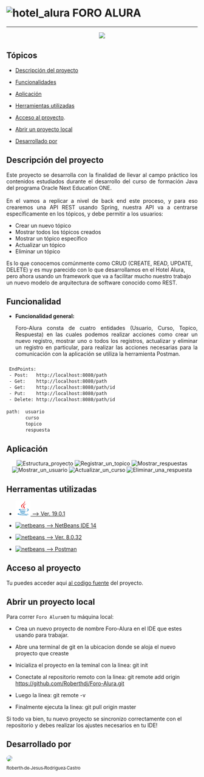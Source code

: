 <div align="left">
<h1><img src="https://github.com/Roberthdj/Foro-Alura/blob/master/readme-img/Inicio.png" alt="hotel_alura" width="100" height="100"/>  FORO ALURA</h1> 
</div>

<hr>

<p align="center">
   <img src="http://img.shields.io/static/v1?label=STATUS&message=EN DESARROLLO%20&color=RED&style=for-the-badge" #vitrinedev/>
</p>

## Tópicos 

- [Descripción del proyecto](#descripción-del-proyecto)

- [Funcionalidades](#funcionalidades)

- [Aplicación](#aplicación)

- [Herramientas utilizadas](#herramentas-utilizadas)

- [Acceso al proyecto](#acceso-al-proyecto).

- [Abrir un proyecto local](#abrir-un-proyecto-local)

- [Desarrollado por](#desarrollado-por)

## Descripción del proyecto 

<p align="justify">
Este proyecto se desarrolla con la finalidad de llevar al campo práctico los contenidos estudiados durante el desarrollo del curso de formación Java del programa Oracle Next Education ONE.<br><br>
En el vamos a replicar a nivel de back end este proceso, y para eso crearemos una API REST usando Spring, nuestra API va a centrarse específicamente en los tópicos, y debe permitir a los usuarios:

- Crear un nuevo tópico
- Mostrar todos los tópicos creados
- Mostrar un tópico específico
- Actualizar un tópico
- Eliminar un tópico

Es lo que conocemos comúnmente como CRUD (CREATE, READ, UPDATE, DELETE) y es muy parecido con lo que desarrollamos en el Hotel Alura, pero ahora usando un framework que va a facilitar mucho nuestro trabajo un nuevo modelo de arquitectura de software conocido como REST.
</p>

## Funcionalidad
- <p align="justify"><strong>Funcionalidad general:</strong> <br>
   <p align="justify"> Foro-Alura consta de cuatro entidades (Usuario, Curso, Topico, Respuesta) en las cuales podemos realizar acciones como crear un nuevo registro,    mostrar uno o todos los registros, actualizar y eliminar un registro en particular, para realizar las acciones necesarias para la comunicación con la aplicación se    utiliza la herramienta Postman.
   </p>
</p>


   ### 
     EndPoints:
     - Post:   http://localhost:8080/path
     - Get:    http://localhost:8080/path
     - Get:    http://localhost:8080/path/id
     - Put:    http://localhost:8080/path
     - Delete: http://localhost:8080/path/id
     
    path:  usuario
           curso
           topico
           respuesta

## Aplicación

<div align="center">

  <img src="https://github.com/Roberthdj/Foro-Alura/blob/master/readme-img/estructura.png" alt="Estructura_proyecto" width="350" height="250"/>
  <img src="https://github.com/Roberthdj/Foro-Alura/blob/master/readme-img/PostTopico.png" alt="Registrar_un_topico" width="350" height="250"/>
  <img src="https://github.com/Roberthdj/Foro-Alura/blob/master/readme-img/GetRespuesta.png" alt="Mostrar_respuestas" width="350" height="250"/>  
  <img src="https://github.com/Roberthdj/Foro-Alura/blob/master/readme-img/GetUnUsuario.png" alt="Mostrar_un_usuario" width="350" height="250"/>  
  <img src="https://github.com/Roberthdj/Foro-Alura/blob/master/readme-img/PutCurso.png" alt="Actualizar_un_curso" width="350" height="250"/>  
  <img src="https://github.com/Roberthdj/Foro-Alura/blob/master/readme-img/DeleteRespuesta.png" alt="Eliminar_una_respuesta" width="350" height="250"/>  

</div>

###

## Herramentas utilizadas

- <a href="https://www.java.com" target="_blank"> <img src="https://raw.githubusercontent.com/devicons/devicon/master/icons/java/java-original.svg" alt="java" width="40" height="40"/> --> Ver. 19.0.1</a> 

- <a href="https://netbeans.apache.org/" target="_blank"> <img src="https://netbeans.apache.org/images/apache-netbeans.svg" alt="netbeans" width="40" height="40"/> --> NetBeans IDE 14</a>

- <a href="https://www.mysql.com/" target="_blank"> <img src="https://www.mysql.com/common/logos/logo-mysql-170x115.png" alt="netbeans" width="40" height="40"/> --> Ver. 8.0.32</a>

- <a href="https://www.postman.com/" target="_blank"> <img src="https://github.com/Roberthdj/Foro-Alura/blob/master/readme-img/postman.svg" alt="netbeans" width="40" height="40"/> --> Postman</a>

###

## Acceso al proyecto

Tu puedes acceder aqui [al codigo fuente](https://github.com/Roberthdj/Foro-Alura) del proyecto. 

## Abrir un proyecto local

Para correr `Foro Alura`en tu máquina local:

- Crea un nuevo proyecto de nombre Foro-Alura en el IDE que estes usando para trabajar.

- Abre una terminal de git en la ubicacion donde se aloja el nuevo proyecto que creaste

- Inicializa el proyecto en la teminal con la linea: git init

- Conectate al repositorio remoto con la linea: git remote add origin https://github.com/Roberthdj/Foro-Alura.git

- Luego la linea: git remote -v

- Finalmente ejecuta la linea: git pull origin master

Si todo va bien, tu nuevo proyecto se sincronizo correctamente con el repositorio y debes realizar los ajustes necesarios en tu IDE!


## Desarrollado por

[<img style ="border-radius: 20px" src="https://avatars.githubusercontent.com/u/120141795?s=400&u=1224e7aef9eef9f87a1598bd2168761487581ef4&v=4" width=115><br><sub>Roberth de Jesus Rodriguez Castro</sub>](https://github.com/roberthdj)
